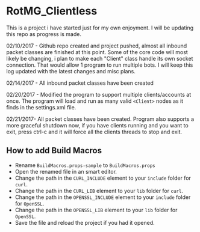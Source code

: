 # RotMG_Clientless

This is a project i have started just for my own enjoyment. I will be updating this repo as progress is made. 

02/10/2017 - Github repo created and project pushed, almost all inbound packet classes are finished at this point. Some of the core code will most likely be changing, i plan to make each "Client" class handle its own socket connection. That would allow 1 program to run multiple bots. I will keep this log updated with the latest changes and misc plans.

02/14/2017 - All inbound packet classes have been created

02/20/2017 - Modified the program to support multiple clients/accounts at once. The program will load and run as many valid `<Client>` nodes as it finds in the settings.xml file.

02/21/2017- All packet classes have been created. Program also supports a more graceful shutdown now, if you have clients running and you want to exit, press ctrl-c and it will force all the clients threads to stop and exit.

## How to add Build Macros
- Rename `BuildMacros.props-sample` to `BuildMacros.props`
- Open the renamed file in an smart editor.
- Change the path in the `CURL_INCLUDE` element to your `include` folder for `curl`.
- Change the path in the `CURL_LIB` element to your `lib` folder for `curl`.
- Change the path in the `OPENSSL_INCLUDE` element to your `include` folder for `OpenSSL`.
- Change the path in the `OPENSSL_LIB` element to your `lib` folder for `OpenSSL`.
- Save the file and reload the project if you had it opened.
